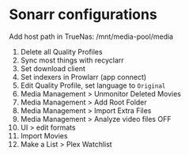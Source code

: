 # Sonarr configurations

Add host path in TrueNas: /mnt/media-pool/media

1. Delete all Quality Profiles
2. Sync most things with recyclarr
3. Set download client
4. Set indexers in Prowlarr (app connect)
5. Edit Quality Profile, set language to `Original`
6. Media Management > Unmonitor Deleted Movies
7. Media Management > Add Root Folder
8. Media Management > Import Extra Files
9. Media Management > Analyze video files OFF
10. UI > edit formats
11. Import Movies
12. Make a List > Plex Watchlist